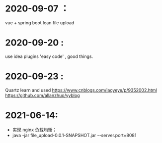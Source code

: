# 2020-09-07 ：
vue + spring boot lean file upload


# 2020-09-20 :
use  idea plugins 'easy code' ,  good things.

# 2020-09-23 :
Quartz learn and used
https://www.cnblogs.com/laoyeye/p/9352002.html
https://github.com/allanzhuo/yyblog

# 2021-06-14:
+ 实现 nginx 负载均衡；
+ java -jar file_upload-0.0.1-SNAPSHOT.jar --server.port=8081
